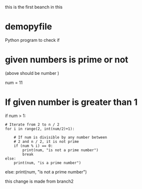 this is the first beanch in this

# demopyfile
 Python program to check if
# given numbers is prime or not
(above should be number )
  
num = 11
  
# If given number is greater than 1
if num > 1:
  
    # Iterate from 2 to n / 2
    for i in range(2, int(num/2)+1):
  
        # If num is divisible by any number between
        # 2 and n / 2, it is not prime
        if (num % i) == 0:
            print(num, "is not a prime number")
            break
    else:
        print(num, "is a prime number")
  
else:
    print(num, "is not a prime number")

this change is made from branch2
